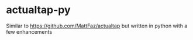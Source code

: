 # actualtap-py
Similar to https://github.com/MattFaz/actualtap but written in python with a few enhancements
